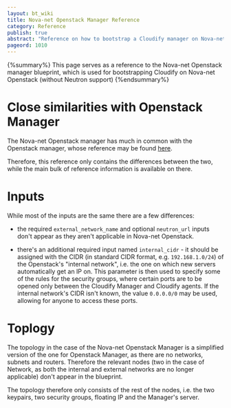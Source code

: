 ```yaml
---
layout: bt_wiki
title: Nova-net Openstack Manager Reference
category: Reference
publish: true
abstract: "Reference on how to bootstrap a Cloudify manager on Nova-net Openstack"
pageord: 1010
---
```


{%summary%} This page serves as a reference to the Nova-net Openstack manager blueprint, which is used for bootstrapping Cloudify on Nova-net Openstack (without Neutron support) {%endsummary%}

# Close similarities with Openstack Manager

The Nova-net Openstack manager has much in common with the Openstack manager, whose reference may be found [here](reference-openstack-manager.html).

Therefore, this reference only contains the differences between the two, while the main bulk of reference information is available on there.


# Inputs

While most of the inputs are the same there are a few differences:

* the required `external_network_name` and optional `neutron_url` inputs don't appear as they aren't applicable in Nova-net Openstack.

* there's an additional required input named `internal_cidr` - it should be assigned with the CIDR (in standard CIDR format, e.g. `192.168.1.0/24`) of the Openstack's "internal network", i.e. the one on which new servers automatically get an IP on. This parameter is then used to specify some of the rules for the security groups, where certain ports are to be opened only between the Cloudify Manager and Cloudify agents. If the internal network's CIDR isn't known, the value `0.0.0.0/0` may be used, allowing for anyone to access these ports.


# Toplogy

The topology in the case of the Nova-net Openstack Manager is a simplified version of the one for Openstack Manager, as there are no networks, subnets and routers. Therefore the relevant nodes (two in the case of Network, as both the internal and external networks are no longer applicable) don't appear in the blueprint.

The topology therefore only consists of the rest of the nodes, i.e. the two keypairs, two security groups, floating IP and the Manager's server.
